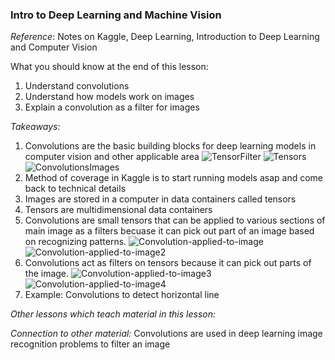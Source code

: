 ### Intro to Deep Learning and Machine Vision

*Reference*: Notes on Kaggle, Deep Learning, Introduction to Deep Learning and Computer Vision   

What you should know at the end of this lesson:
1. Understand convolutions
2. Understand how models work on images 
3. Explain a convolution as a filter for images 

*Takeaways:* 

1. Convolutions are the basic building blocks for deep learning models in computer vision and other applicable area 
![TensorFilter](https://image.slidesharecdn.com/tensordecomposition-170301235239/95/a-brief-survey-of-tensors-5-638.jpg?cb=1488412458)
![Tensors](https://cdn-images-1.medium.com/max/2000/1*_D5ZvufDS38WkhK9rK32hQ.jpeg)
![ConvolutionsImages](https://ujwlkarn.files.wordpress.com/2016/08/screen-shot-2016-08-07-at-4-59-29-pm.png?w=748)
2. Method of coverage in Kaggle is to start running models asap and come back to technical details
3. Images are stored in a computer in data containers called tensors
4. Tensors are multidimensional data containers
5. Convolutions are small tensors that can be applied to various sections of main image as a filters becuase it can pick out part of an image based on recognizing patterns. 
![Convolution-applied-to-image](https://ikhlestov.github.io/images/ML_notes/convolutions/01_simple_convolution.jpg)
![Convolution-applied-to-image2](https://www.pyimagesearch.com/wp-content/uploads/2014/06/cnn_architecture.jpg)
7. Convolutions act as filters on tensors because it can pick out parts of the image. 
![Convolution-applied-to-image3](https://i.stack.imgur.com/YDusp.png)
![Convolution-applied-to-image4](https://i.imgur.com/op9Maqr.png)
8. Example: Convolutions to detect horizontal line 

*Other lessons which teach material in this lesson:* 

*Connection to other material:* Convolutions are used in deep learning image recognition problems to filter an image

